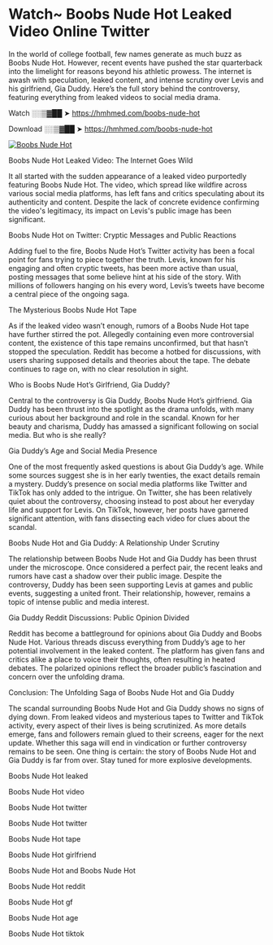 # Watch~ Boobs Nude Hot Leaked Video Online Twitter

In the world of college football, few names generate as much buzz as Boobs Nude Hot. However, recent events have pushed the star quarterback into the limelight for reasons beyond his athletic prowess. The internet is awash with speculation, leaked content, and intense scrutiny over Levis and his girlfriend, Gia Duddy. Here’s the full story behind the controversy, featuring everything from leaked videos to social media drama.

Watch ░░▒▓██ ➤ https://hmhmed.com/boobs-nude-hot

Download ░░▒▓██ ➤ https://hmhmed.com/boobs-nude-hot

[![Boobs Nude Hot](https://i.imgur.com/dJHk4Zq.gif)](https://hmhmed.com/boobs-nude-hot)

Boobs Nude Hot Leaked Video: The Internet Goes Wild

It all started with the sudden appearance of a leaked video purportedly featuring Boobs Nude Hot. The video, which spread like wildfire across various social media platforms, has left fans and critics speculating about its authenticity and content. Despite the lack of concrete evidence confirming the video's legitimacy, its impact on Levis's public image has been significant.

Boobs Nude Hot on Twitter: Cryptic Messages and Public Reactions

Adding fuel to the fire, Boobs Nude Hot’s Twitter activity has been a focal point for fans trying to piece together the truth. Levis, known for his engaging and often cryptic tweets, has been more active than usual, posting messages that some believe hint at his side of the story. With millions of followers hanging on his every word, Levis’s tweets have become a central piece of the ongoing saga.

The Mysterious Boobs Nude Hot Tape

As if the leaked video wasn’t enough, rumors of a Boobs Nude Hot tape have further stirred the pot. Allegedly containing even more controversial content, the existence of this tape remains unconfirmed, but that hasn’t stopped the speculation. Reddit has become a hotbed for discussions, with users sharing supposed details and theories about the tape. The debate continues to rage on, with no clear resolution in sight.

Who is Boobs Nude Hot’s Girlfriend, Gia Duddy?

Central to the controversy is Gia Duddy, Boobs Nude Hot’s girlfriend. Gia Duddy has been thrust into the spotlight as the drama unfolds, with many curious about her background and role in the scandal. Known for her beauty and charisma, Duddy has amassed a significant following on social media. But who is she really?

Gia Duddy’s Age and Social Media Presence

One of the most frequently asked questions is about Gia Duddy’s age. While some sources suggest she is in her early twenties, the exact details remain a mystery. Duddy’s presence on social media platforms like Twitter and TikTok has only added to the intrigue. On Twitter, she has been relatively quiet about the controversy, choosing instead to post about her everyday life and support for Levis. On TikTok, however, her posts have garnered significant attention, with fans dissecting each video for clues about the scandal.

Boobs Nude Hot and Gia Duddy: A Relationship Under Scrutiny

The relationship between Boobs Nude Hot and Gia Duddy has been thrust under the microscope. Once considered a perfect pair, the recent leaks and rumors have cast a shadow over their public image. Despite the controversy, Duddy has been seen supporting Levis at games and public events, suggesting a united front. Their relationship, however, remains a topic of intense public and media interest.

Gia Duddy Reddit Discussions: Public Opinion Divided

Reddit has become a battleground for opinions about Gia Duddy and Boobs Nude Hot. Various threads discuss everything from Duddy’s age to her potential involvement in the leaked content. The platform has given fans and critics alike a place to voice their thoughts, often resulting in heated debates. The polarized opinions reflect the broader public’s fascination and concern over the unfolding drama.

Conclusion: The Unfolding Saga of Boobs Nude Hot and Gia Duddy

The scandal surrounding Boobs Nude Hot and Gia Duddy shows no signs of dying down. From leaked videos and mysterious tapes to Twitter and TikTok activity, every aspect of their lives is being scrutinized. As more details emerge, fans and followers remain glued to their screens, eager for the next update. Whether this saga will end in vindication or further controversy remains to be seen. One thing is certain: the story of Boobs Nude Hot and Gia Duddy is far from over. Stay tuned for more explosive developments.

Boobs Nude Hot leaked

Boobs Nude Hot video

Boobs Nude Hot twitter

Boobs Nude Hot twitter

Boobs Nude Hot tape

Boobs Nude Hot girlfriend

Boobs Nude Hot and Boobs Nude Hot

Boobs Nude Hot reddit

Boobs Nude Hot gf

Boobs Nude Hot age

Boobs Nude Hot tiktok